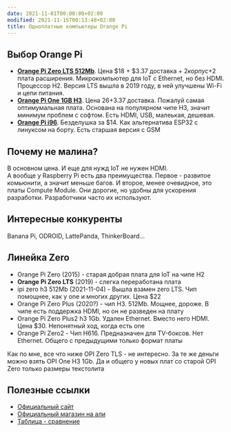```yaml
---
date: 2021-11-01T00:00:00+02:00
modified: 2021-11-15T00:13:48+02:00
title: Одноплатные компьютеры Orange Pi
---
```


## Выбор Orange Pi
- [**Orange Pi Zero LTS 512Mb**](https://aliexpress.ru/item/4000108887089.html). 
Цена $18 + $3.37 доставка + $2 корпус +$2 плата расширения. 
Микрокомпьютер для IoT c Ethernet, но без HDMI. Процессор H2. Версия LTS вышла в 2019 году, в ней улучшены Wi-Fi и цепи питания.
- [**Orange Pi One 1GB H3**](https://aliexpress.ru/item/1005002430421097.html). 
Цена $26+$3.37 доставка. Пожалуй самая оптимумальная плата. Основана на популярном чипе H3, значит минимум проблем с софтом. Есть HDMI, USB, малеькая, дешевая. 
- [**Orange Pi i96**](#). Безделушка за $14. Как альтернатива ESP32 с линуксом на борту. Есть старшая версия с GSM

## Почему не малина?
В основном цена. И еще для нужд IoT не нужен HDMI.  
А вообще у Raspberry Pi есть два преимущества. Первое - развитое комьюнити, а значит меньше багов. И второе, менее очевидное, это платы Compute Module. Они дорогие, но удобны для ускорения разработки. Разработчики часто их используют.

## Интересные конкуренты
Banana Pi, ODROID, LattePanda, ThinkerBoard...

## Линейка Zero
- Orange Pi Zero (2015) - старая добрая плата для IoT на чипе H2
- **Orange Pi Zero LTS** (2019) - слегка переработана плата
- ipi zero h3 512Mb (2021-11-04) - Вышла взамен zero LTS. Чип помощнее, как у one и многих других. Цена $22
- Orange Pi Zero Plus (2020?) - чип H3. 512Mb. Мощнее, дороже. В чипе есть поддержка HDMI, но он не разведен на плату
- Orange Pi Zero Plus2 h3 1Gb. Удален Ethernet. Вместо него HDMI. Цена $30. Непонятный ход, когда есть one
- Orange Pi Zero2 - Чип H616. Предназначен для TV-боксов. Нет Ethernet. Общего с предыдущими только формат платы

Как по мне, все что ниже OPI Zero TLS - не интересно. За те же деньги можно взять OPI One H3 1Gb. Да и общего у новых плат со старой OPI Zero только размеры текстолита

## Полезные ссылки
- [Официальный сайт](http://www.orangepi.org/)
- [Официальный магазин на али](https://aliexpress.ru/store/1553371)
- [Таблица - сравнение](https://pcminipro.ru/orangepi/tablitsa-sravneniya-modelej-orange-pi/)
